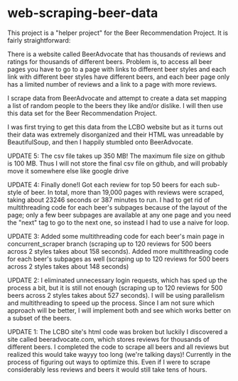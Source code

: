 # web-scraping-beer-data

This project is a "helper project" for the Beer Recommendation Project. It is fairly straightforward:

There is a website called BeerAdvocate that has thousands of reviews and ratings for thousands of different beers. Problem is, to access all beer pages you have to go to a page with links to different beer styles and each link with different beer styles have different beers, and each beer page only has a limited number of reviews and a link to a page with more reviews.

I scrape data from BeerAdvocate and attempt to create a data set mapping a list of random people to the beers they like and/or dislike. I will then use this data set for the Beer Recommendation Project.

I was first trying to get this data from the LCBO website but as it turns out their data was extremely disorganized and their HTML was unreadable by BeautifulSoup, and then I happily stumbled onto BeerAdvocate.

UPDATE 5:
The csv file takes up 350 MB! The maximum file size on github is 100 MB. Thus I will not store the final csv file on github, and will probably move it somewhere else like google drive

UPDATE 4:
Finally done!I Got each review for top 50 beers for each sub-style of beer. In total, more than 19,000 pages with reviews were scraped, taking about 23246 seconds or 387 minutes to run. I had to get rid of multithreading code for each beer's subpages because of the layout of the page; only a few beer subpages are available at any one page and you need the "next" tag to go to the next one, so instead I had to use a naive for loop. 

UPDATE 3:
Added some multithreading code for each beer's main page in concurrent_scraper branch (scraping up to 120 reviews for 500 beers across 2 styles takes about 158 seconds). Added more multithreading code for each beer's subpages as well (scraping up to 120 reviews for 500 beers across 2 styles takes about 148 seconds)

UPDATE 2:
I eliminated unnecessary login requests, which has sped up the process a bit, but it is still not enough (scraping up to 120 reviews for 500 beers across 2 styles takes about 527 seconds). I will be using parallelism and multithreading to speed up the process. Since I am not sure which approach will be better, I will implement both and see which works better on a subset of the beers.

UPDATE 1:
The LCBO site's html code was broken but luckily I discovered a site called beeradvocate.com, which stores reviews for thousands of different beers. I completed the code to scrape all beers and all reviews but realized this would take wayyy too long (we're talking days)! Currently in the process of figuring out ways to optimize this. Even if I were to scrape considerably less reviews and beers it would still take tens of hours. 